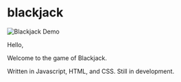 # blackjack
![Blackjack Demo](https://media.giphy.com/media/rOcNCk17eF3gva0LI3/giphy.gif)

Hello,

Welcome to the game of Blackjack. 

Written in Javascript, HTML, and CSS. Still in development. 

